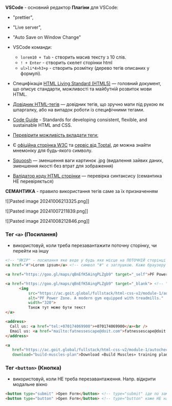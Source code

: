 
**VSCode** - основний редактор
**Плагіни** для VSCode: 
- "prettier", 
- "Live server", 
- "Auto Save on Window Change"
- VSCode команди: 
	- `lorem10 + Tab` - створить масив тексту з 10 слів. 
	- `! + Enter` - створить скелет сторінки html
	- `ul>li*4>h3+p`  -  створить розмітку (дерево тегів описаних у формулі).

- Специфікація [HTML Living Standard (HTML5)](https://html.spec.whatwg.org/multipage/)  — головний документ, що описує стандарти, можливості та майбутній розвиток мови HTML.
- [Довідник HTML-тегів](https://htmlreference.io/) — довідник тегів, що зручно мати під рукою як шпаргалку, або на випадок роботи із специфічними тегами.
- [Code Guide](https://codeguide.co/) - Standards for developing consistent, flexible, and sustainable HTML and CSS.
- [Перевірити можливість вкладати теги:](https://caninclude.glitch.me/)
- Є [офіційна сторінка W3C](https://html.spec.whatwg.org/multipage/named-characters.html) та [сервіс від Toptal](https://www.toptal.com/designers/htmlarrows/symbols/), де можна знайти мнемоніку для будь-якого символу.
- [Squoosh](https://squoosh.app/) — зменшення ваги картинок .jpg (видалення зайвих даних, зменшення якості без втрат для зображення)
- [Валідатор коду HTML сторінки](https://validator.w3.org/nu/) — перевірка синтаксису (семантика НЕ перевіряється)

**СЕМАНТИКА**  -  правило використання тегів саме за їх призначенням


![[Pasted image 20241006213325.png]]

![[Pasted image 20241007211839.png]]

![[Pasted image 20241008212846.png]]

### Тег `<a>` (Посилання)
- використовуй, коли треба перезавантажити поточну сторінку, чи перейти на іншу
```html
<!-- "ЯКІР" - посилання яке веде у будь яке місце на ПОТОЧНІЙ сторінці -->
<a href="#">Lorem ipsum</a> <!-- символ "#" є заглушкою. Каже браузеру НЕ перезавантажуватись -->

<a href="https://goo.gl/maps/qBnEfK5AingPLZgb9" target="_self">PF Power Zone</a> <!-- "_self" каже перезавантижити в поточній вкладці -->

<a href="https://goo.gl/maps/qBnEfK5AingPLZgb9" target="_blank"> <!-- "_blank" каже відкрити в НОВІЙ вкладці -->
      <img 
	      src="https://ac.goit.global/fullstack/html-css-v2/module-1/autocheck/B031.jpg" 
	      alt="PF Power Zone. A modern gym equipped with treadmills." 
	      width="320">
	      Також тут може бути текст
</a>

<address>
  Call us: <a href="tel:+070174069900">+070174069900</a><br />
  Email us: <a href="mailto:fatnessescape@doit.com">fatnessescape@doit.com</a>
</address>

<a 
   href="https://ac.goit.global/fullstack/html-css-v2/module-1/autocheck/Build-Muscles.pdf" 
   download="build-muscles-plan">Download «Build Muscles» training plan</a>
```

### Тег `<button>` (Кнопка)
- використовуй, коли НЕ треба перезавантаження. Напр. відкрити модальне вікно
```html
<button type="submit" >Open Form</button> <!-- type="submit" іде по замовчуванню та каже, що треба надіслати дані на сервер-->
<button type="button" >Open Form</button> <!-- type="button" каже НЕ намагатись надіслати дані на сервер -->
```
